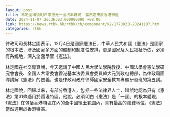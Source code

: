 ```yaml
---
layout: post
title: 林定國稱須明白憲法是一國根本體現　當然適用於香港特區
date: 2024-11-07 20:36:03.000000000 +08:00
link: https://news.rthk.hk/rthk/ch/component/k2/1778033-20241107.htm
categories: rthk
---
```


律政司司長林定國表示，12月4日是國家憲法日，中華人民共和國《憲法》是國家的根本法，涉及國家多方面的體制和制度性安排，更是國家及人民福祉所依，必須有系统地，深入全面學習《憲法》。

林定國在社交專頁說，今天邀請了中國人民大學法學院教授、中國法學會憲法學研究會會長、全國人大常委會香港基本法委員會委員韓大元到政府總部，為律政司團隊講解《憲法》的要義，也是律政司政府律師國家安全教育專題研習班的第五講。

林定國說，回歸以來，有部分香港人，包括一些法律界人士，錯誤地認為只有《憲法》第31條適用於香港特區。他說，必須明白《憲法》是「一國」的根本體現，《憲法》在包括香港特區在內的全中國領土範圍內，具有最高的法律地位，《憲法》當然適用於香港特區。
